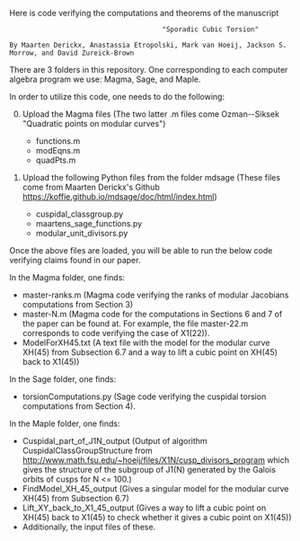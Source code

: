 Here is code verifying the computations and theorems of the manuscript 

                                          "Sporadic Cubic Torsion" 
                                          
    By Maarten Derickx, Anastassia Etropolski, Mark van Hoeij, Jackson S. Morrow, and David Zureick-Brown

There are 3 folders in this repository. One corresponding to each computer algebra program we use: Magma, Sage, and Maple.

In order to utilize this code, one needs to do the following:

0. Upload the Magma files (The two latter .m files come Ozman--Siksek "Quadratic points on modular curves")
    - functions.m
    - modEqns.m 
    - quadPts.m 

1. Upload the following Python files from the folder mdsage (These files come from Maarten Derickx's Github https://koffie.github.io/mdsage/doc/html/index.html)
   - cuspidal_classgroup.py
   - maartens_sage_functions.py
   - modular_unit_divisors.py

Once the above files are loaded, you will be able to run the below code verifying claims found in our paper.

In the Magma folder, one finds:
   - master-ranks.m (Magma code verifying the ranks of modular Jacobians computations from Section 3)
   - master-N.m (Magma code for the computations in Sections 6 and 7 of the paper can be found at. For example, the file master-22.m corresponds to code verifying       the case of X1(22)).
   - ModelForXH45.txt (A text file with the model for the modular curve XH(45) from Subsection 6.7 and a way to lift a cubic point on XH(45) back to X1(45))

In the Sage folder, one finds:
  - torsionComputations.py (Sage code verifying the cuspidal torsion computations from Section 4).
  
In the Maple folder, one finds:
  - Cuspidal_part_of_J1N_output (Output of algorithm CuspidalClassGroupStructure from http://www.math.fsu.edu/~hoeij/files/X1N/cusp_divisors_program which gives the     structure of the subgroup of J1(N) generated by the Galois orbits of cusps for N <= 100.)
  - FindModel_XH_45_output (Gives a singular model for the modular curve XH(45) from Subsection 6.7)
  - Lift_XY_back_to_X1_45_output (Gives a way to lift a cubic point on XH(45) back to X1(45) to check whether it gives a cubic point on X1(45))
  - Additionally, the input files of these.



